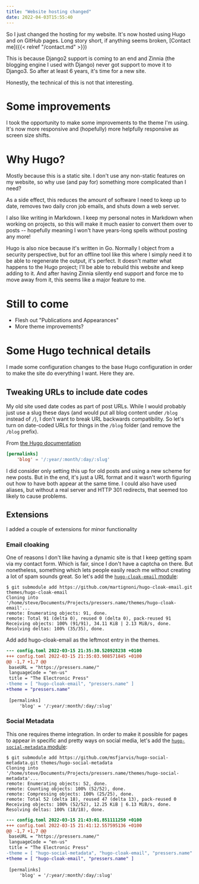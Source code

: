 ```yaml
---
title: "Website hosting changed"
date: 2022-04-03T15:55:40
---
```


So I just changed the hosting for my website. It's now hosted using Hugo and on GitHub pages. Long story short, if anything seems broken, [Contact me]({{< relref "/contact.md" >}})

This is because Django2 support is coming to an end and Zinnia (the blogging engine I used with Django) never got support to move it to Django3. So after at least 6 years, it's time for a new site.

Honestly, the technical of this is not that interesting.

# Some improvements

I took the opportunity to make some improvements to the theme I'm using. It's now more responsive and (hopefully) more helpfully responsive as screen size shifts.

# Why Hugo?

Mostly because this is a static site. I don't use any non-static features on my website, so why use (and pay for) something more complicated than I need?

As a side effect, this reduces the amount of software I need to keep up to date, removes two daily cron job emails, and shuts down a web server.

I also like writing in Markdown. I keep my personal notes in Markdown when working on projects, so this will make it much easier to convert them over to posts -- hopefully meaning I won't have years-long spells without posting any more!

Hugo is also nice because it's written in Go. Normally I object from a security perspective, but for an offline tool like this where I simply need it to be able to regenerate the output, it's perfect. It doesn't matter what happens to the Hugo project; I'll be able to rebuild this website and keep adding to it. And after having Zinnia silently end support and force me to move away from it, this seems like a major feature to me.

# Still to come

* Flesh out "Publications and Appearances"
* More theme improvements?

# Some Hugo technical details

I made some configuration changes to the base Hugo configuration in order to make the site do everything I want. Here they are.

## Tweaking URLs to include date codes

My old site used date codes as part of post URLs. While I would probably just use a slug these days (and would put all blog content under `/blog` instead of `/`), I don't want to break URL backwards compatibility. So let's turn on date-coded URLs for things in the `/blog` folder (and remove the `/blog` prefix).

From [the Hugo documentation](https://gohugo.io/content-management/urls/#permalinks-configuration-example)

```toml
[permalinks]
    'blog' = '/:year/:month/:day/:slug'
```

I did consider only setting this up for old posts and using a new scheme for new posts. But in the end, it's just a URL format and it wasn't worth figuring out how to have both appear at the same time. I could also have used aliases, but without a real server and HTTP 301 redirects, that seemed too likely to cause problems.

## Extensions

I added a couple of extensions for minor functionality

### Email cloaking

One of reasons I don't like having a dynamic site is that I keep getting spam via my contact form. Which is fair, since I don't have a captcha on there. But nonetheless, something which lets people easily reach me without creating a lot of spam sounds great. So let's add the [`hugo-cloak-email` module](https://github.com/martignoni/hugo-cloak-email):

```shell
$ git submodule add https://github.com/martignoni/hugo-cloak-email.git themes/hugo-cloak-email
Cloning into '/home/steve/Documents/Projects/pressers.name/themes/hugo-cloak-email'...
remote: Enumerating objects: 91, done.
remote: Total 91 (delta 0), reused 0 (delta 0), pack-reused 91
Receiving objects: 100% (91/91), 34.11 KiB | 2.13 MiB/s, done.
Resolving deltas: 100% (35/35), done.
```

Add add hugo-cloak-email as the leftmost entry in the themes.

```diff
--- config.toml 2022-03-15 21:35:30.520928238 +0100
+++ config.toml 2022-03-15 21:35:03.908571845 +0100
@@ -1,7 +1,7 @@
 baseURL = "https://pressers.name/"
 languageCode = "en-us"
 title = "The Electronic Press"
-theme = [ "hugo-cloak-email", "pressers.name" ]
+theme = "pressers.name"
 
 [permalinks]
     'blog' = '/:year/:month/:day/:slug'
```

### Social Metadata

This one requires theme integration. In order to make it possible for pages to appear in specific and pretty ways on social media, let's add the [`hugo-social-metadata` module](https://github.com/msfjarvis/hugo-social-metadata):

```shell
$ git submodule add https://github.com/msfjarvis/hugo-social-metadata.git themes/hugo-social-metadata
Cloning into '/home/steve/Documents/Projects/pressers.name/themes/hugo-social-metadata'...
remote: Enumerating objects: 52, done.
remote: Counting objects: 100% (52/52), done.
remote: Compressing objects: 100% (25/25), done.
remote: Total 52 (delta 18), reused 47 (delta 13), pack-reused 0
Receiving objects: 100% (52/52), 12.25 KiB | 6.13 MiB/s, done.
Resolving deltas: 100% (18/18), done.
```

```diff
--- config.toml 2022-03-15 21:43:01.851111250 +0100
+++ config.toml 2022-03-15 21:41:12.557595136 +0100
@@ -1,7 +1,7 @@
 baseURL = "https://pressers.name/"
 languageCode = "en-us"
 title = "The Electronic Press"
-theme = [ "hugo-social-metadata", "hugo-cloak-email", "pressers.name" ]
+theme = [ "hugo-cloak-email", "pressers.name" ]
 
 [permalinks]
     'blog' = '/:year/:month/:day/:slug'
```